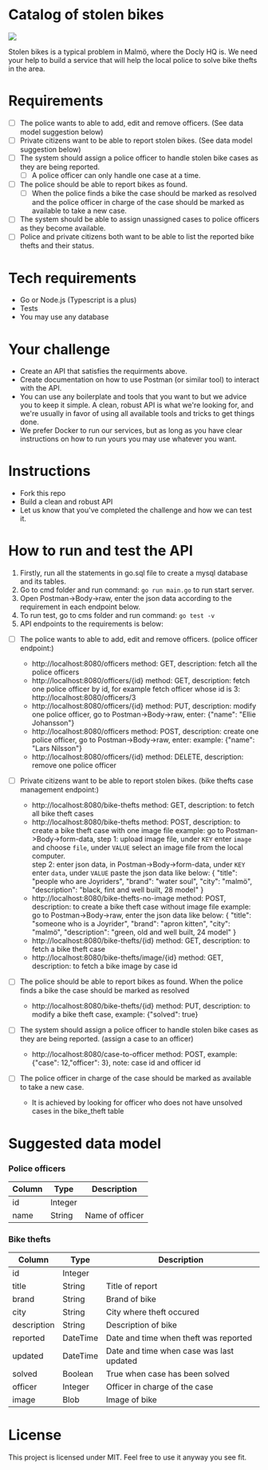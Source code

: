 Catalog of stolen bikes
====

![](https://images.unsplash.com/photo-1556316384-12c35d30afa4?ixlib=rb-1.2.1&ixid=eyJhcHBfaWQiOjEyMDd9&auto=format&fit=crop&w=3450&q=80)

Stolen bikes is a typical problem in Malmö, where the Docly HQ is. We need your help to build a service that will help the local police to solve bike thefts in the area.

# Requirements

- [ ] The police wants to able to add, edit and remove officers. (See data model suggestion below)
- [ ] Private citizens want to be able to report stolen bikes. (See data model suggestion below)
- [ ] The system should assign a police officer to handle stolen bike cases as they are being reported.
  - [ ] A police officer can only handle one case at a time.
- [ ] The police should be able to report bikes as found.
  - [ ] When the police finds a bike the case should be marked as resolved and the police officer in charge of the case should be marked as available to take a new case.
- [ ] The system should be able to assign unassigned cases to police officers as they become available.
- [ ] Police and private citizens both want to be able to list the reported bike thefts and their status.

# Tech requirements

- Go or Node.js (Typescript is a plus)
- Tests 
- You may use any database

# Your challenge

- Create an API that satisfies the requirments above.
- Create documentation on how to use Postman (or similar tool) to interact with the API.
- You can use any boilerplate and tools that you want to but we advice you to keep it simple. A clean, robust API is what we're looking for, and we're usually in favor of using all available tools and tricks to get things done.
- We prefer Docker to run our services, but as long as you have clear instructions on how to run yours you may use whatever you want.

# Instructions

- Fork this repo
- Build a clean and robust API
- Let us know that you've completed the challenge and how we can test it.

# How to run and test the API
  
1. Firstly, run all the statements in go.sql file to create a mysql database and its tables.
2. Go to cmd folder and run command: `go run main.go` to run start server.
3. Open Postman->Body->raw, enter the json data according to the requirement in each endpoint below.
4. To run test, go to cms folder and run command: `go test -v`
5. API endpoints to the requirements is below:

- [ ] The police wants to able to add, edit and remove officers. (police officer endpoint:)
  - http://localhost:8080/officers                method: GET, description: fetch all the police officers 
  - http://localhost:8080/officers/{id}           method: GET, description: fetch one police officer by id, for example fetch officer whose id is 3: http://localhost:8080/officers/3
  - http://localhost:8080/officers/{id}           method: PUT, description: modify one police officer, go to Postman->Body->raw, enter: {"name": "Ellie Johansson"}
  - http://localhost:8080/officers                method: POST, description: create one police officer, go to Postman->Body->raw, enter: example: {"name": "Lars Nilsson"}
  - http://localhost:8080/officers/{id}           method: DELETE, description: remove one police officer

- [ ] Private citizens want to be able to report stolen bikes. (bike thefts case management endpoint:)
  - http://localhost:8080/bike-thefts             method: GET, description: to fetch all bike theft cases
  - http://localhost:8080/bike-thefts             method: POST, description: to create a bike theft case with one image file
                                                  example: go to Postman->Body->form-data, 
                                                  step 1: upload image file, under `KEY` enter `image` and choose `file`, under `VALUE` select an image file from the local computer.      
                                                  step 2: enter json data, in Postman->Body->form-data, under `KEY` enter `data`, under `VALUE` paste the json data like below:
                                                  {
                                                      "title": "people who are Joyriders",
                                                      "brand": "water soul",
                                                      "city": "malmö",
                                                      "description": "black, fint and well built, 28 model"
                                                  }
  - http://localhost:8080/bike-thefts-no-image    method: POST, description: to create a bike theft case without image file
                                                  example: go to Postman->Body->raw, enter the json data like below:
                                                  {
                                                      "title": "someone who is a Joyrider",
                                                      "brand": "apron kitten",
                                                      "city": "malmö",
                                                      "description": "green, old and well built, 24 model"
                                                  }
  - http://localhost:8080/bike-thefts/{id}        method: GET, description: to fetch a bike theft case
  - http://localhost:8080/bike-thefts/image/{id}  method: GET, description: to fetch a bike image by case id

- [ ] The police should be able to report bikes as found. When the police finds a bike the case should be marked as resolved
  - http://localhost:8080/bike-thefts/{id}        method: PUT, description: to modify a bike theft case, example: {"solved": true}

- [ ] The system should assign a police officer to handle stolen bike cases as they are being reported. (assign a case to an officer)
  - http://localhost:8080/case-to-officer         method: POST, example: {"case": 12,"officer": 3}, note: case id and officer id

- [ ] The police officer in charge of the case should be marked as available to take a new case. 
  - It is achieved by looking for officer who does not have unsolved cases in the bike_theft table

# Suggested data model

### Police officers

| Column | Type    | Description     |
| ---    | ---     | ---             |
| id     | Integer |                 |
| name   | String  | Name of officer |

### Bike thefts

| Column      | Type     | Description                              |
| ---         | ---      | ---                                      |
| id          | Integer  |                                          |
| title       | String   | Title of report                          |
| brand       | String   | Brand of bike                            |
| city        | String   | City where theft occured                 |
| description | String   | Description of bike                      |
| reported    | DateTime | Date and time when theft was reported    |
| updated     | DateTime | Date and time when case was last updated |
| solved      | Boolean  | True when case has been solved           |
| officer     | Integer  | Officer in charge of the case            |
| image       | Blob     | Image of bike                            |


# License

This project is licensed under MIT. Feel free to use it anyway you see fit.
